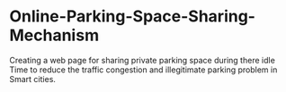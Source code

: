 # Online-Parking-Space-Sharing-Mechanism
Creating a web page for sharing private parking space during there idle Time to reduce the traffic congestion and illegitimate parking problem in Smart cities.

